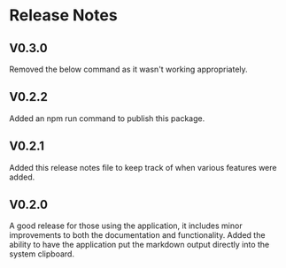 # Release Notes

## V0.3.0

Removed the below command as it wasn't working appropriately.

## V0.2.2

Added an npm run command to publish this package.

## V0.2.1

Added this release notes file to keep track of when various features were added.

## V0.2.0

A good release for those using the application, it includes minor improvements to both the documentation and functionality. Added the ability to have the application put the markdown output directly into the system clipboard.
